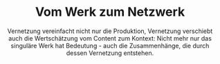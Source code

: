 ---
layout: trend
title: Vom Werk zum Netzwerk
subtitle: "Vernetzung vereinfacht nicht nur die Produktion, Vernetzung verschiebt auch die Wertschätzung vom Content zum Kontext: Nicht mehr nur das singuläre Werk hat Bedeutung - auch die Zusammenhänge, die durch dessen Vernetzung entstehen."
teaser-img: "werk-zum-netzwerk.svg"
teaser-img-social: ""
---